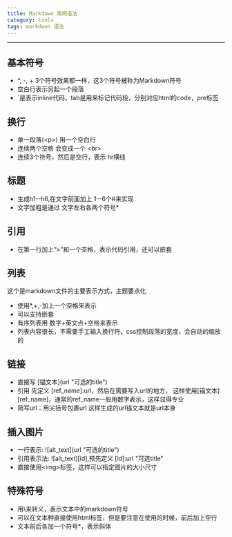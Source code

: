 ```yaml
---
title: Markdown 简明语法
category: tools
tags: markdwon 语法
---
```

----
## 基本符号
- \*, -, + 3个符号效果都一样，这3个符号被称为Markdown符号
- 空白行表示另起一个段落
- \`是表示inline代码，tab是用来标记代码段，分别对应html的code，pre标签

## 换行
- 单一段落(&lt;p>) 用一个空白行
- 连续两个空格 会变成一个 &lt;br>
- 连续3个符号，然后是空行，表示 hr横线

## 标题
- 生成h1--h6,在文字前面加上 1--6个#来实现
- 文字加粗是通过 文字左右各两个符号*

## 引用
- 在第一行加上“>”和一个空格，表示代码引用，还可以嵌套

## 列表
这个是markdown文件的主要表示方式，主题要点化
- 使用*,+,-加上一个空格来表示
- 可以支持嵌套
- 有序列表用 数字+英文点+空格来表示
- 列表内容很长，不需要手工输入换行符，css控制段落的宽度，会自动的缩放的

## 链接
- 直接写 \[锚文本](url "可选的title")
- 引用 先定义 [ref_name]:url，然后在需要写入url的地方， 这样使用[锚文本][ref_name]，通常的ref_name一般用数字表示，这样显得专业
- 简写url：用尖括号包裹url
这样生成的url锚文本就是url本身

## 插入图片
- 一行表示: !\[alt_text](url "可选的title")
- 引用表示法: ![alt_text][id],预先定义 [id]:url "可选title"
- 直接使用&lt;img>标签，这样可以指定图片的大小尺寸

## 特殊符号
- 用\\来转义，表示文本中的markdown符号
- 可以在文本种直接使用html标签，但是要注意在使用的时候，前后加上空行
- 文本前后各加一个符号*，表示斜体
